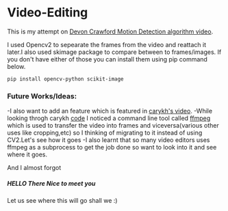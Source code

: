 # Video-Editing
This is my attempt on [Devon Crawford Motion Detection algorithm video](https://youtu.be/vNpV9qV0Czg).

I used Opencv2 to sepearate the frames from the video and reattach it later.I also used skimage package to compare between to frames/images.
If you don't have either of those you can install them using pip command below.

`pip install opencv-python scikit-image`

### Future Works/Ideas:

-I also want to add an feature which is featured in [carykh's video](https://youtu.be/DQ8orIurGxw).
-While looking throgh carykh [code](https://github.com/carykh/jumpcutter) I noticed a command line tool called [ffmpeg](https://ffmpeg.org/) which is used to transfer the video into frames and viceversa(various other uses like cropping,etc) so I thinking of migrating to it instead of using CV2.Let's see how it goes
-I also learnt that so many video editors uses ffmpeg as a subprocess to get the job done so want to look into it and see where it goes.



And I almost forgot 
##### HELLO There Nice to meet you 
Let us see where this will go shall we :)
